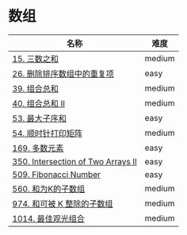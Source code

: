 # 数组

**名称**|**难度**
--------|--------
[15. 三数之和](../problems/15.%20三数之和)|medium
[26. 删除排序数组中的重复项](../problems/26.%20删除排序数组中的重复项)|easy
[39. 组合总和](../problems/39.%20组合总和)|medium
[40. 组合总和 II](../problems/40.%20组合总和%20II)|medium
[53. 最大子序和](../problems/53.%20最大子序和)|easy
[54. 顺时针打印矩阵](../problems/54.%20顺时针打印矩阵)|medium
[169. 多数元素](../problems/169.%20多数元素)|easy
[350. Intersection of Two Arrays II](../problems/350.%20Intersection%20of%20Two%20Arrays%20II)|easy
[509. Fibonacci Number](../problems/509.%20Fibonacci%20Number)|easy
[560. 和为K的子数组](../problems/560.%20和为K的子数组)|medium
[974. 和可被 K 整除的子数组](../problems/974.%20和可被%20K%20整除的子数组)|medium
[1014. 最佳观光组合](../problems/1014.%20最佳观光组合)|medium
